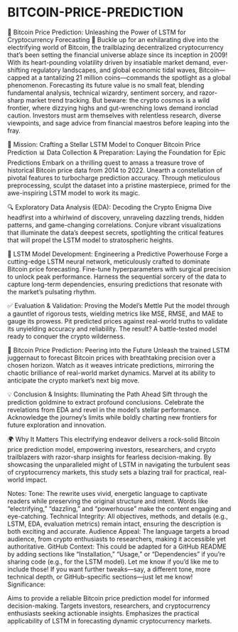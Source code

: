 # BITCOIN-PRICE-PREDICTION

🌟 Bitcoin Price Prediction: Unleashing the Power of LSTM for Cryptocurrency Forecasting 🚀
Buckle up for an exhilarating dive into the electrifying world of Bitcoin, the trailblazing decentralized cryptocurrency that’s been setting the financial universe ablaze since its inception in 2009! With its heart-pounding volatility driven by insatiable market demand, ever-shifting regulatory landscapes, and global economic tidal waves, Bitcoin—capped at a tantalizing 21 million coins—commands the spotlight as a global phenomenon. Forecasting its future value is no small feat, blending fundamental analysis, technical wizardry, sentiment sorcery, and razor-sharp market trend tracking. But beware: the crypto cosmos is a wild frontier, where dizzying highs and gut-wrenching lows demand ironclad caution. Investors must arm themselves with relentless research, diverse viewpoints, and sage advice from financial maestros before leaping into the fray.

🎯 Mission: Crafting a Stellar LSTM Model to Conquer Bitcoin Price Prediction
📊 Data Collection & Preparation: Laying the Foundation for Epic Predictions
Embark on a thrilling quest to amass a treasure trove of historical Bitcoin price data from 2014 to 2022. Unearth a constellation of pivotal features to turbocharge prediction accuracy. Through meticulous preprocessing, sculpt the dataset into a pristine masterpiece, primed for the awe-inspiring LSTM model to work its magic.

🔍 Exploratory Data Analysis (EDA): Decoding the Crypto Enigma
Dive headfirst into a whirlwind of discovery, unraveling dazzling trends, hidden patterns, and game-changing correlations. Conjure vibrant visualizations that illuminate the data’s deepest secrets, spotlighting the critical features that will propel the LSTM model to stratospheric heights.

🧠 LSTM Model Development: Engineering a Predictive Powerhouse
Forge a cutting-edge LSTM neural network, meticulously crafted to dominate Bitcoin price forecasting. Fine-tune hyperparameters with surgical precision to unlock peak performance. Harness the sequential sorcery of the data to capture long-term dependencies, ensuring predictions that resonate with the market’s pulsating rhythm.

✅ Evaluation & Validation: Proving the Model’s Mettle
Put the model through a gauntlet of rigorous tests, wielding metrics like MSE, RMSE, and MAE to gauge its prowess. Pit predicted prices against real-world truths to validate its unyielding accuracy and reliability. The result? A battle-tested model ready to conquer the crypto wilderness.

🔮 Bitcoin Price Prediction: Peering into the Future
Unleash the trained LSTM juggernaut to forecast Bitcoin prices with breathtaking precision over a chosen horizon. Watch as it weaves intricate predictions, mirroring the chaotic brilliance of real-world market dynamics. Marvel at its ability to anticipate the crypto market’s next big move.

💡 Conclusion & Insights: Illuminating the Path Ahead
Sift through the prediction goldmine to extract profound conclusions. Celebrate the revelations from EDA and revel in the model’s stellar performance. Acknowledge the journey’s limits while boldly charting new frontiers for future exploration and innovation.

🌍 Why It Matters
This electrifying endeavor delivers a rock-solid Bitcoin price prediction model, empowering investors, researchers, and crypto trailblazers with razor-sharp insights for fearless decision-making. By showcasing the unparalleled might of LSTM in navigating the turbulent seas of cryptocurrency markets, this study sets a blazing trail for practical, real-world impact.

Notes:
Tone: The rewrite uses vivid, energetic language to captivate readers while preserving the original structure and intent. Words like “electrifying,” “dazzling,” and “powerhouse” make the content engaging and eye-catching.
Technical Integrity: All objectives, methods, and details (e.g., LSTM, EDA, evaluation metrics) remain intact, ensuring the description is both exciting and accurate.
Audience Appeal: The language targets a broad audience, from crypto enthusiasts to researchers, making it accessible yet authoritative.
GitHub Context: This could be adapted for a GitHub README by adding sections like “Installation,” “Usage,” or “Dependencies” if you’re sharing code (e.g., for the LSTM model). Let me know if you’d like me to include those!
If you want further tweaks—say, a different tone, more technical depth, or GitHub-specific sections—just let me know!
Significance:

Aims to provide a reliable Bitcoin price prediction model for informed decision-making.
Targets investors, researchers, and cryptocurrency enthusiasts seeking actionable insights.
Emphasizes the practical applicability of LSTM in forecasting dynamic cryptocurrency markets.

